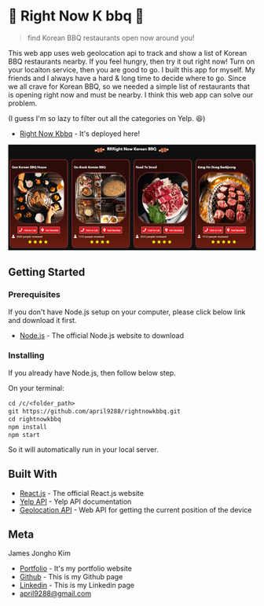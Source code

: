 # :poultry_leg: Right Now K bbq :meat_on_bone:
> find Korean BBQ restaurants open now around you!

This web app uses web geolocation api to track and show a list of Korean BBQ restaurants nearby. If you feel hungry, then try it out right now! Turn on your locaiton service, then you are good to go. I built this app for myself. My friends and I always have a hard & long time to decide where to go. Since we all crave for Korean BBQ, so we needed a simple list of restaurants that is opening right now and must be nearby. I think this web app can solve our problem. 

(I guess I'm so lazy to filter out all the categories on Yelp. :laughing:)

* [Right Now Kbbq](https://april9288.github.io/rightnowkbbq/) - It's deployed here!

![](sample.png)

## Getting Started

### Prerequisites

If you don't have Node.js setup on your computer, please click below link and download it first.

* [Node.js](https://nodejs.org/en/) - The official Node.js website to download

### Installing

If you already have Node.js, then follow below step.

On your terminal:

```
cd /c/<folder_path>
git https://github.com/april9288/rightnowkbbq.git
cd rightnowkbbq
npm install
npm start

```

So it will automatically run in your local server.

## Built With

* [React.js](https://reactjs.org/) - The official React.js website
* [Yelp API](https://www.yelp.com/developers/documentation/v3/business_search) - Yelp API documentation
* [Geolocation API](https://developer.mozilla.org/en-US/docs/Web/API/Geolocation/getCurrentPosition) - Web API for getting the current position of the device

## Meta

James Jongho Kim 
- [Portfolio](https://april9288.github.io/) - It's my portfolio website
- [Github](https://github.com/april9288) - This is my Github page
- [Linkedin](https://www.linkedin.com/in/jongho-kim-b05618170/) - This is my Linkedin page
- april9288@gmail.com
